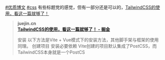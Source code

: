<p><a href="https://t.me/cosine_front_end/122?q=%23%E4%BC%98%E8%B4%A8%E5%8D%9A%E6%96%87">#优质博文</a> <a href="https://t.me/cosine_front_end/122?q=%23css">#css</a> 有些标题党的感觉，但有一部分还是可以的，<a href="https://juejin.cn/post/7200782261997338681" target="_blank" rel="noopener" onclick="return confirm('Open this link?\n\n'+this.href);">TailwindCSS的使用，看这一篇就够了！</a></p><blockquote><b>juejin.cn</b><br><b><a href="https://juejin.cn/post/7200782261997338681">TailwindCSS的使用，看这一篇就够了！ - 掘金</a></b><br><p>安装 以下方法是Vite + Vue模式下的安装方法，其他脚手架与框架的使用同理。 创建项目 安装必要依赖 Vite创建的项目默认集成了PostCSS，而TailwindCSS本身就是一个PostCS</p></blockquote>